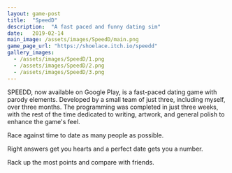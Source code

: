 ```yaml
---
layout: game-post
title:  "SpeedD"
description:  "A fast paced and funny dating sim"
date:   2019-02-14
main_image: /assets/images/SpeedD/main.png
game_page_url: "https://shoelace.itch.io/speedd"
gallery_images:
  - /assets/images/SpeedD/1.png
  - /assets/images/SpeedD/2.png
  - /assets/images/SpeedD/3.png
---
```


SPEEDD, now available on Google Play, is a fast-paced dating game with parody elements. Developed by a small team of just three, including myself, over three months. The programming was completed in just three weeks, with the rest of the time dedicated to writing, artwork, and general polish to enhance the game's feel.

Race against time to date as many people as possible.

Right answers get you hearts and a perfect date gets you a number.

Rack up the most points and compare with friends.
